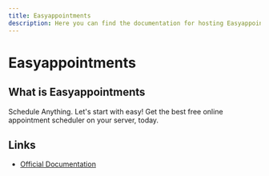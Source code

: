 ```yaml
---
title: Easyappointments
description: Here you can find the documentation for hosting Easyappointments with Coolify.
---
```


# Easyappointments

## What is Easyappointments

Schedule Anything. Let's start with easy! Get the best free online appointment scheduler on your server, today.

## Links

- [Official Documentation](https://easyappointments.org/?utm_source=coolify.io)
